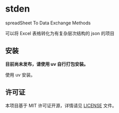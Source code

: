 # stden

spreadSheet To Data Exchange Methods

可以将 Excel 表格转化为有复杂层次结构的 json 的项目

## 安装
**目前尚未发布，请使用 uv 自行打包安装。**

使用 uv 安装。

## 许可证

本项目基于 MIT 许可证开源，详情请见 [LICENSE](LICENSE) 文件。
